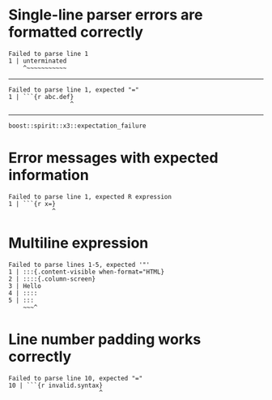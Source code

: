 # Single-line parser errors are formatted correctly

    Failed to parse line 1
    1 | unterminated
        ^~~~~~~~~~~~
    

---

    Failed to parse line 1, expected "="
    1 | ```{r abc.def}
                     ^
    

---

    boost::spirit::x3::expectation_failure

# Error messages with expected information

    Failed to parse line 1, expected R expression
    1 | ```{r x=}
                ^
    

# Multiline expression

    Failed to parse lines 1-5, expected '"'
    1 | :::{.content-visible when-format="HTML}
    2 | ::::{.column-screen}
    3 | Hello
    4 | ::::
    5 | :::
        ~~~^
    

# Line number padding works correctly

    Failed to parse line 10, expected "="
    10 | ```{r invalid.syntax}
                             ^
    

